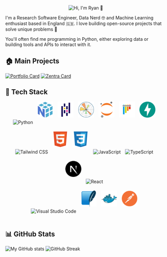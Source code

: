 <!-- https://codesandbox.io/p/sandbox/github-profile-nd4df7 -->
<p align="center">
  <img src="banner2.gif" alt="Hi, I'm Ryan 👋">
</p>

I'm a Research Software Engineer, Data Nerd 🤓 and Machine Learning enthusiast based in England :gb:. I love building open-source projects that solve unique problems 🤟

You'll often find me programming in Python, either exploring data or building tools and APIs to interact with it.

## 🏠 Main Projects

[![Portfolio Card](https://github-readme-stats.vercel.app/api/pin/?username=Achronus&repo=achronus.dev&bg_color=0D1117&text_color=8d96a0&title_color=4493f8&border_color=30363d)](https://github.com/Achronus/achronus.dev) [![Zentra Card](https://github-readme-stats.vercel.app/api/pin/?username=Achronus&repo=Zentra&bg_color=0D1117&text_color=8d96a0&title_color=4493f8&border_color=30363d)](https://github.com/Achronus/Zentra)


## 🚀 Tech Stack

<!-- https://techicons.dev/ -->
<div align="center">
	<img width="50" src="https://user-images.githubusercontent.com/25181517/183423507-c056a6f9-1ba8-4312-a350-19bcbc5a8697.png" alt="Python" title="Python" style="margin-right: 10px; margin-bottom: 20px;" />
	<img width="50" src="icons/numpy.svg" alt="Numpy" title="NumPy" style="margin-right: 10px; margin-bottom: 20px;" />
	<img width="50" src="icons/pandas.svg" alt="Pandas" title="Pandas" style="margin-right: 10px; margin-bottom: 20px;" />
	<img width="50" src="icons/matplotlib.svg" alt="Matplotlib" title="Matplotlib" style="margin-right: 10px; margin-bottom: 20px;" />
	<img width="50" src="icons/jupyter.svg" alt="Jupyter" title="Jupyter" style="margin-right: 10px; margin-bottom: 20px;" />
    <img width="50" src="icons/pytest.svg" alt="Pytest" title="pytest" style="margin-right: 10px; margin-bottom: 20px;" />
    <img width="50" src="icons/fastapi.svg" alt="fastapi" title="FastAPI" style="margin-right: 10px; margin-bottom: 20px;" />
</div>

<div align="center">
	<img width="50" src="https://user-images.githubusercontent.com/25181517/202896760-337261ed-ee92-4979-84c4-d4b829c7355d.png" alt="Tailwind CSS" title="Tailwind CSS" style="margin-right: 10px; margin-bottom: 20px;" />
	<img width="50" src="icons/html.svg" alt="HTML" title="HTML" style="margin-right: 10px; margin-bottom: 20px;" />
	<img width="50" src="icons/css.svg" alt="CSS" title="CSS" style="margin-right: 10px; margin-bottom: 20px;" />
	<img width="50" src="https://user-images.githubusercontent.com/25181517/117447155-6a868a00-af3d-11eb-9cfe-245df15c9f3f.png" alt="JavaScript" title="JavaScript" style="margin-right: 10px; margin-bottom: 20px;" />
	<img width="50" src="https://user-images.githubusercontent.com/25181517/183890598-19a0ac2d-e88a-4005-a8df-1ee36782fde1.png" alt="TypeScript" title="TypeScript" style="margin-right: 10px; margin-bottom: 20px;" />
	<img width="50" src="icons/nextjs.svg" alt="Next.js" title="Next.js" style="margin-right: 10px; margin-bottom: 20px;" />
	<img width="50" src="https://user-images.githubusercontent.com/25181517/183897015-94a058a6-b86e-4e42-a37f-bf92061753e5.png" alt="React" title="React" style="margin-right: 10px; margin-bottom: 20px;" />
</div>

<div align="center">
	<img width="50" src="https://user-images.githubusercontent.com/25181517/192108891-d86b6220-e232-423a-bf5f-90903e6887c3.png" alt="Visual Studio Code" title="Visual Studio Code" style="margin-right: 10px; margin-bottom: 20px;" />
    <img width="50" src="icons/sqlite.svg" alt="SQLite" title="SQLite" style="margin-right: 10px; margin-bottom: 20px;" />
    <img width="50" src="icons/docker.svg" alt="Docker" title="Docker" style="margin-right: 10px; margin-bottom: 20px;" />
	<img width="50" src="icons/postman.svg" alt="Postman" title="Postman" style="margin-right: 10px; margin-bottom: 20px;" />
</div>

## 📊 GitHub Stats

![My GitHub stats](https://github-readme-stats.vercel.app/api?username=Achronus&show_icons=true&theme=dracula&hide=contribs&rank_icon=github&hide_border=true&line_height=30) ![GitHub Streak](https://github-readme-streak-stats.herokuapp.com/?user=Achronus&theme=dracula&hide_border=true)

